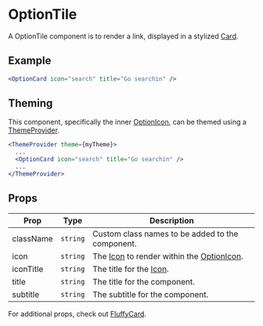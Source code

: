 # OptionTile

A OptionTile component is to render a link, displayed in a stylized [Card](../../FluffyCard).

## Example

```jsx
<OptionCard icon="search" title="Go searchin" />
```

## Theming

This component, specifically the inner [OptionIcon](../../OptionIcon), can be themed using a [ThemeProvider](../../styled).

```jsx
<ThemeProvider theme={myTheme}>
  ...
  <OptionCard icon="search" title="Go searchin" />
  ...
</ThemeProvider>
```

## Props

| Prop      | Type     | Description                                                                 |
| --------- | -------- | --------------------------------------------------------------------------- |
| className | `string` | Custom class names to be added to the component.                            |
| icon      | `string` | The [Icon](../../Icon) to render within the [OptionIcon](../../OptionIcon). |
| iconTitle | `string` | The title for the [Icon](../../Icon).                                       |
| title     | `string` | The title for the component.                                                |
| subtitle  | `string` | The subtitle for the component.                                             |

For additional props, check out [FluffyCard](../../FluffyCard).
